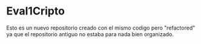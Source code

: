 # Eval1Cripto

Esto es un nuevo repositorio creado con el mismo codigo pero "refactored" ya que el repositorio antiguo no estaba para nada bien organizado.
